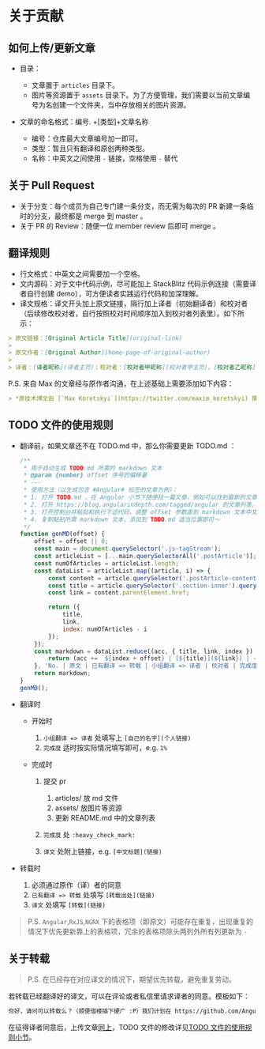 # 关于贡献

## 如何上传/更新文章

* 目录：

    * 文章置于 `articles` 目录下。
    * 图片等资源置于 `assets` 目录下。为了方便管理，我们需要以当前文章编号为名创建一个文件夹，当中存放相关的图片资源。

* 文章的命名格式：编号. +[类型]+文章名称

    * 编号：仓库最大文章编号加一即可。
    * 类型：暂且只有翻译和原创两种类型。
    * 名称：中英文之间使用 `-` 链接，空格使用 `-` 替代

## 关于 Pull Request

* 关于分支：每个成员为自己专门建一条分支，而无需为每次的 PR 新建一条临时的分支，最终都是 merge 到 master 。
* 关于 PR 的 Review：随便一位 member review 后即可 merge 。

## 翻译规则

* 行文格式：中英文之间需要加一个空格。
* 文内源码：对于文中代码示例，尽可能加上 StackBlitz 代码示例连接（需要译者自行创建 demo），可方便读者实践运行代码和加深理解。
* 译文规格：译文开头加上原文链接，隔行加上译者（初始翻译者）和校对者（后续修改校对者，自行按照校对时间顺序加入到校对者列表里）。如下所示：

```markdown
> 原文链接：[Original Article Title](original-link)
> 
> 原文作者：[Original Author](home-page-of-original-author)
> 
> 译者：[译者昵称](译者主页)；校对者：[校对者甲昵称](校对者甲主页)，[校对者乙昵称](校对者乙主页)
```

P.S. 来自 Max 的文章经与原作者沟通，在上述基础上需要添加如下内容：

```markdown
> *原技术博文由 [`Max Koretskyi`](https://twitter.com/maxim_koretskyi) 撰写发布，他目前于 [ag-Grid](https://angular-grid.ag-grid.com/?utm_source=medium&utm_medium=blog&utm_campaign=angularcustom) 担任开发者职位。*
```

## TODO 文件的使用规则

- 翻译前，如果文章还不在 TODO.md 中，那么你需要更新 TODO.md ：

    ```javascript
    /**
     * 用于自动生成 TODO.md 所需的 markdown 文本
     * @param {number} offset 序号的偏移量
     * ---
     * 使用方法（以生成包含 #Angular# 标签的文章为例）：
     * 1. 打开 TODO.md ，在 Angular 小节下随便找一篇文章，例如可以找到最新的文章（记作文章 A）
     * 2. 打开 https://blog.angularindepth.com/tagged/angular 的文章列表，下拉找到对应的文章 A
     * 3. 打开控制台并粘贴和执行下述代码，调整 offset 参数直到 markdown 文本中文章 A 的序号和 TODO.md 中文章 A 的序号一致
     * 4. 复制粘贴所需 markdown 文本，添加到 TODO.md 适当位置即可～
     */
    function genMD(offset) {
        offset = offset || 0;
        const main = document.querySelector('.js-tagStream');
        const articleList = [...main.querySelectorAll('.postArticle')];
        const numOfArticles = articleList.length;
        const dataList = articleList.map((article, i) => {
            const content = article.querySelector('.postArticle-content');
            const title = article.querySelector('.section-inner').querySelector('h3').innerText;
            const link = content.parentElement.href;

            return ({
                title,
                link,
                index: numOfArticles - i
            });
        });
        const markdown = dataList.reduce((acc, { title, link, index }) => {
            return (acc += `${index + offset} | [${title}](${link}) | - |  |  |  |  |\n`);
        }, 'No. | 原文 | 已有翻译 => 转载 | 小组翻译 => 译者 | 校对者 | 完成度 | 译文\n :-: | :- | :-: | :-: | :- | :-: | :- \n');
        return markdown;
    }
    genMD();
    ```

- 翻译时

    - 开始时

        1. `小组翻译 => 译者` 处填写上 `[自己的名字](个人链接)`
        2. `完成度` 适时按实际情况填写即可，e.g. `1%`

    - 完成时

        1. 提交 pr

            1. articles/ 放 md 文件
            2. assets/ 放图片等资源
            3. 更新 README.md 中的文章列表

        2. `完成度` 处 `:heavy_check_mark:`
        3. `译文` 处附上链接，e.g. `[中文标题](链接)`

- 转载时

    1. 必须通过原作（译）者的同意
    2. `已有翻译 => 转载` 处填写 `[转载出处](链接)`
    3. `译文` 处填写 `[转载](链接)`

> P.S. `Angular`,`RxJS`,`NGRX` 下的表格项（即原文）可能存在重复，出现重复的情况下优先更新靠上的表格项，冗余的表格项除头两列外所有列更新为 `-`

## 关于转载

> P.S. 在已经存在对应译文的情况下，期望优先转载，避免重复劳动。

若转载已经翻译好的译文，可以在评论或者私信里请求译者的同意。模板如下：

```markdown
你好，请问可以转载么？（顺便借楼插下硬广 :P）我们计划在 https://github.com/AngularInDepth/angularindepth 这个项目下陆续翻译 angular in depth 里的文章，以造福国内的 Angular 开发者。我们热爱前端，力求深耕 Angular，欢迎交流讨论和贡献翻译～
```

在征得译者同意后，上传文章[同上](https://github.com/AngularInDepth/angularindepth/blob/master/CONTRIBUTING.md#%E5%A6%82%E4%BD%95%E4%B8%8A%E4%BC%A0%E6%9B%B4%E6%96%B0%E6%96%87%E7%AB%A0)，TODO 文件的修改详见[TODO 文件的使用规则小节](https://github.com/AngularInDepth/angularindepth/blob/master/CONTRIBUTING.md#todo-%E6%96%87%E4%BB%B6%E7%9A%84%E4%BD%BF%E7%94%A8%E8%A7%84%E5%88%99)。
